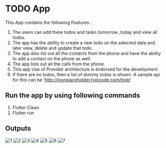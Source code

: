 # TODO App

This App contains the following Features :
1. The users can add there todos and tasks tomorrow ,today and view all todos.
2. The app has the ability to create a new todo on the selected date and later view,
   delete and update that todo.
3. The app also list out all the contacts from the phone and have the ability to add a
   contact on the phone as well.
4. The app lists out all the calls from the phone.
5. This app Use of Provider architecture is endorsed for the development.
6. If there are no todos, then a list of dummy todos is shown. A sample api for this can
   be 'http://jsonplaceholder.typicode.com/todo'
   
## Run the app by using following commands
 
1. Flutter Clean
2. Flutter run

## Outputs

![1](https://user-images.githubusercontent.com/30024247/85258799-c6f8cc00-b487-11ea-92b6-e60552dc5293.PNG)
![2](https://user-images.githubusercontent.com/30024247/85259130-340c6180-b488-11ea-8ca8-32fc6f3f17b5.PNG)
![3](https://user-images.githubusercontent.com/30024247/85259154-3ff82380-b488-11ea-9793-ad4d4727d54e.PNG)
![4](https://user-images.githubusercontent.com/30024247/85259160-425a7d80-b488-11ea-9f36-a008fccfc25d.PNG)
![5](https://user-images.githubusercontent.com/30024247/85259167-44244100-b488-11ea-9a0c-569dd8dc46f4.PNG)
![6](https://user-images.githubusercontent.com/30024247/85259169-45ee0480-b488-11ea-95af-3d9b006c0445.PNG)
![7](https://user-images.githubusercontent.com/30024247/85259171-47b7c800-b488-11ea-822c-ed667e6a63d8.PNG)

